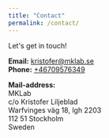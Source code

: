 ```yaml
---
title: "Contact"
permalink: /contact/
---
```


Let's get in touch!

**Email:** [kristofer@mklab.se](mailto:kristofer@mklab.se)  
**Phone:** [+46709576349](tel:+46709576349)  

**Mail-address:**  
MKLab  
c/o Kristofer Liljeblad  
Warfvinges väg 18, lgh 2203  
112 51 Stockholm  
Sweden
